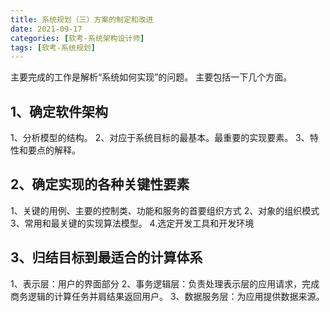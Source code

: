 ```yaml
---
title: 系统规划（三）方案的制定和改进
date: 2021-09-17
categories: [软考-系统架构设计师]
tags: [软考-系统规划]
---
```


主要完成的工作是解析“系统如何实现”的问题。
主要包括一下几个方面。
## 1、确定软件架构
1、分析模型的结构。
2、对应于系统目标的最基本。最重要的实现要素。
3、特性和要点的解释。
## 2、确定实现的各种关键性要素
1、关键的用例、主要的控制类、功能和服务的首要组织方式
2、对象的组织模式
3、常用和最关键的实现算法模型。
4.选定开发工具和开发环境
## 3、归结目标到最适合的计算体系
1、表示层：用户的界面部分
2、事务逻辑层：负责处理表示层的应用请求，完成商务逻辑的计算任务并肩结果返回用户。
3、数据服务层：为应用提供数据来源。